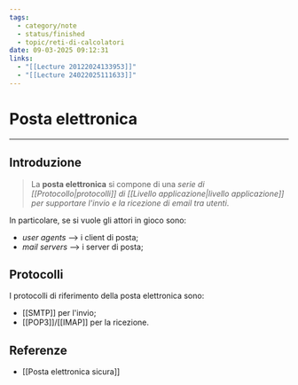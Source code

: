 ```yaml
---
tags:
  - category/note
  - status/finished
  - topic/reti-di-calcolatori
date: 09-03-2025 09:12:31
links:
  - "[[Lecture 20122024133953]]"
  - "[[Lecture 24022025111633]]"
---
```

# Posta elettronica
---
## Introduzione
> La **posta elettronica** si compone di una _serie di [[Protocollo|protocolli]] di [[Livello applicazione|livello applicazione]] per supportare l'invio e la ricezione di email tra utenti_.

In particolare, se si vuole gli attori in gioco sono:
- _user agents_ --> i client di posta;
- _mail servers_ --> i server di posta;

## Protocolli
I protocolli di riferimento della posta elettronica sono:
- [[SMTP]] per l'invio;
- [[POP3]]/[[IMAP]] per la ricezione.

## Referenze
- [[Posta elettronica sicura]]